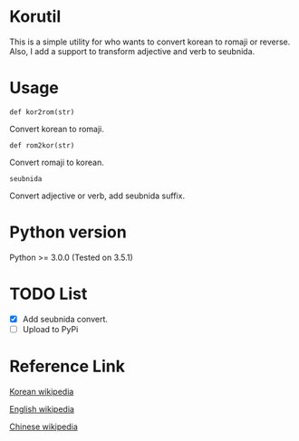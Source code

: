 # Korutil

This is a simple utility for who wants to convert korean to romaji or reverse. Also, I add a support to transform adjective and verb to seubnida.

# Usage
``
def kor2rom(str)
``

Convert korean to romaji.


``
def rom2kor(str)
``

Convert romaji to korean.

``
seubnida
``

Convert adjective or verb, add seubnida suffix.


# Python version

Python >= 3.0.0 (Tested on 3.5.1)

# TODO List
- [x] Add seubnida convert.
- [ ] Upload to PyPi

# Reference Link
[Korean wikipedia](https://ko.wikipedia.org/wiki/%ED%95%9C%EA%B5%AD%EC%96%B4_%EB%A1%9C%EB%A7%88%EC%9E%90_%ED%91%9C%EA%B8%B0%EB%B2%95)

[English wikipedia](https://en.wikipedia.org/wiki/Romanization_of_Korean)

[Chinese wikipedia](https://zh.wikipedia.org/wiki/%E6%9C%9D%E9%AE%AE%E8%AA%9E%E6%8B%89%E4%B8%81%E5%8C%96)